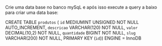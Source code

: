 Crie uma data base no banco mySqL e após isso execute a query a baixo para criar uma data base:

CREATE TABLE `produtos` (
  `id` MEDIUMINT UNSIGNED NOT NULL AUTO_INCREMENT,
  `descricao` VARCHAR(120) NOT NULL,
  `valor` DECIMAL(10,2) NOT NULL,
  `quantidade` BIGINT NOT NULL,
  `slug` VARCHAR(200) NOT NULL,
  PRIMARY KEY (`id`))
ENGINE = InnoDB
